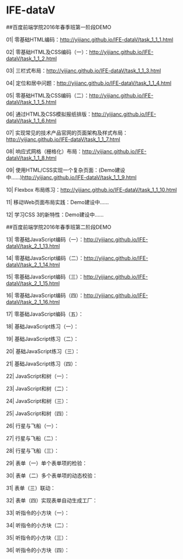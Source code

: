 ﻿# IFE-dataV

##百度前端学院2016年春季班第一阶段DEMO

01| 零基础HTML编码：http://yijianc.github.io/IFE-dataV/task_1_1_1.html

02| 零基础HTML及CSS编码（一）：http://yijianc.github.io/IFE-dataV/task_1_1_2.html

03| 三栏式布局：http://yijianc.github.io/IFE-dataV/task_1_1_3.html

04| 定位和居中问题：http://yijianc.github.io/IFE-dataV/task_1_1_4.html

05| 零基础HTML及CSS编码（二）：http://yijianc.github.io/IFE-dataV/task_1_1_5.html

06| 通过HTML及CSS模拟报纸排版：http://yijianc.github.io/IFE-dataV/task_1_1_6.html

07| 实现常见的技术产品官网的页面架构及样式布局：http://yijianc.github.io/IFE-dataV/task_1_1_7.html

08| 响应式网格（栅格化）布局：http://yijianc.github.io/IFE-dataV/task_1_1_8.html

09| 使用HTML/CSS实现一个复杂页面：(Demo建设中……)http://yijianc.github.io/IFE-dataV/task_1_1_9.html

10| Flexbox 布局练习：http://yijianc.github.io/IFE-dataV/task_1_1_10.html

11| 移动Web页面布局实践：Demo建设中……

12| 学习CSS 3的新特性：Demo建设中……

##百度前端学院2016年春季班第二阶段DEMO

13| 零基础JavaScript编码（一）：http://yijianc.github.io/IFE-dataV/task_2_1_13.html

14| 零基础JavaScript编码（二）：http://yijianc.github.io/IFE-dataV/task_2_1_14.html

15| 零基础JavaScript编码（三）：http://yijianc.github.io/IFE-dataV/task_2_1_15.html

16| 零基础JavaScript编码（四）：http://yijianc.github.io/IFE-dataV/task_2_1_16.html

17| 零基础JavaScript编码（五）：

18| 基础JavaScript练习（一）：

19| 基础JavaScript练习（二）：

20| 基础JavaScript练习（三）：

21| 基础JavaScript练习（四）：

22| JavaScript和树（一）：

23| JavaScript和树（二）：

24| JavaScript和树（三）：

25| JavaScript和树（四）：

26| 行星与飞船（一）：

27| 行星与飞船（二）：

28| 行星与飞船（三）：

29| 表单（一）单个表单项的检验：

30| 表单（二）多个表单项的动态校验：

31| 表单（三）联动：

32| 表单（四）实现表单自动生成工厂：

33| 听指令的小方块（一）：

34| 听指令的小方块（二）：

35| 听指令的小方块（三）：

36| 听指令的小方块（四）：